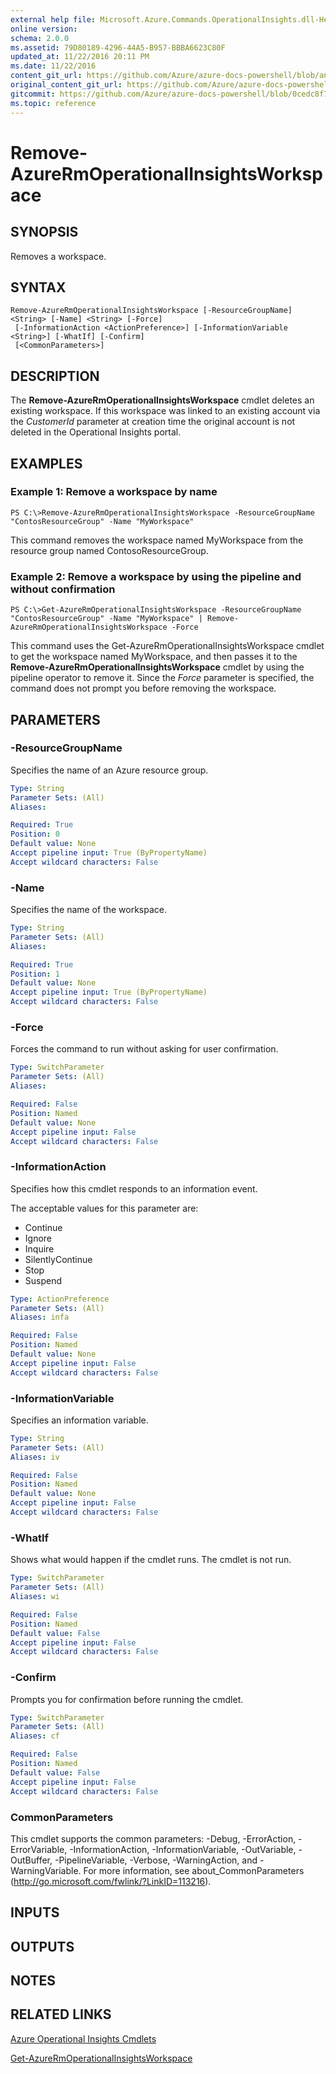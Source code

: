 ```yaml
---
external help file: Microsoft.Azure.Commands.OperationalInsights.dll-Help.xml
online version:
schema: 2.0.0
ms.assetid: 79D80189-4296-44A5-B957-BBBA6623C80F
updated_at: 11/22/2016 20:11 PM
ms.date: 11/22/2016
content_git_url: https://github.com/Azure/azure-docs-powershell/blob/anne052617/azureps-cmdlets-docs/ResourceManager/AzureRM.OperationalInsights/v2.1.0/Remove-AzureRmOperationalInsightsWorkspace.md
original_content_git_url: https://github.com/Azure/azure-docs-powershell/blob/anne052617/azureps-cmdlets-docs/ResourceManager/AzureRM.OperationalInsights/v2.1.0/Remove-AzureRmOperationalInsightsWorkspace.md
gitcommit: https://github.com/Azure/azure-docs-powershell/blob/0cedc8f73bc96cf5ac4c69144e17b3de601fd3cc
ms.topic: reference
---
```


# Remove-AzureRmOperationalInsightsWorkspace

## SYNOPSIS
Removes a workspace.

## SYNTAX

```
Remove-AzureRmOperationalInsightsWorkspace [-ResourceGroupName] <String> [-Name] <String> [-Force]
 [-InformationAction <ActionPreference>] [-InformationVariable <String>] [-WhatIf] [-Confirm]
 [<CommonParameters>]
```

## DESCRIPTION
The **Remove-AzureRmOperationalInsightsWorkspace** cmdlet deletes an existing workspace.
If this workspace was linked to an existing account via the *CustomerId* parameter at creation time the original account is not deleted in the Operational Insights portal.

## EXAMPLES

### Example 1: Remove a workspace by name
```
PS C:\>Remove-AzureRmOperationalInsightsWorkspace -ResourceGroupName "ContosResourceGroup" -Name "MyWorkspace"
```

This command removes the workspace named MyWorkspace from the resource group named ContosoResourceGroup.

### Example 2: Remove a workspace by using the pipeline and without confirmation
```
PS C:\>Get-AzureRmOperationalInsightsWorkspace -ResourceGroupName "ContosResourceGroup" -Name "MyWorkspace" | Remove-AzureRmOperationalInsightsWorkspace -Force
```

This command uses the Get-AzureRmOperationalInsightsWorkspace cmdlet to get the workspace named MyWorkspace, and then passes it to the **Remove-AzureRmOperationalInsightsWorkspace** cmdlet by using the pipeline operator to remove it.
Since the *Force* parameter is specified, the command does not prompt you before removing the workspace.

## PARAMETERS

### -ResourceGroupName
Specifies the name of an Azure resource group.

```yaml
Type: String
Parameter Sets: (All)
Aliases: 

Required: True
Position: 0
Default value: None
Accept pipeline input: True (ByPropertyName)
Accept wildcard characters: False
```

### -Name
Specifies the name of the workspace.

```yaml
Type: String
Parameter Sets: (All)
Aliases: 

Required: True
Position: 1
Default value: None
Accept pipeline input: True (ByPropertyName)
Accept wildcard characters: False
```

### -Force
Forces the command to run without asking for user confirmation.

```yaml
Type: SwitchParameter
Parameter Sets: (All)
Aliases: 

Required: False
Position: Named
Default value: None
Accept pipeline input: False
Accept wildcard characters: False
```

### -InformationAction
Specifies how this cmdlet responds to an information event.

The acceptable values for this parameter are:

- Continue
- Ignore
- Inquire
- SilentlyContinue
- Stop
- Suspend

```yaml
Type: ActionPreference
Parameter Sets: (All)
Aliases: infa

Required: False
Position: Named
Default value: None
Accept pipeline input: False
Accept wildcard characters: False
```

### -InformationVariable
Specifies an information variable.

```yaml
Type: String
Parameter Sets: (All)
Aliases: iv

Required: False
Position: Named
Default value: None
Accept pipeline input: False
Accept wildcard characters: False
```

### -WhatIf
Shows what would happen if the cmdlet runs.
The cmdlet is not run.

```yaml
Type: SwitchParameter
Parameter Sets: (All)
Aliases: wi

Required: False
Position: Named
Default value: False
Accept pipeline input: False
Accept wildcard characters: False
```

### -Confirm
Prompts you for confirmation before running the cmdlet.

```yaml
Type: SwitchParameter
Parameter Sets: (All)
Aliases: cf

Required: False
Position: Named
Default value: False
Accept pipeline input: False
Accept wildcard characters: False
```

### CommonParameters
This cmdlet supports the common parameters: -Debug, -ErrorAction, -ErrorVariable, -InformationAction, -InformationVariable, -OutVariable, -OutBuffer, -PipelineVariable, -Verbose, -WarningAction, and -WarningVariable. For more information, see about_CommonParameters (http://go.microsoft.com/fwlink/?LinkID=113216).

## INPUTS

## OUTPUTS

## NOTES

## RELATED LINKS

[Azure Operational Insights Cmdlets](./AzureRM.OperationalInsights.md)

[Get-AzureRmOperationalInsightsWorkspace](./Get-AzureRmOperationalInsightsWorkspace.md)


